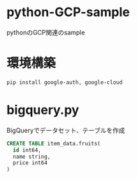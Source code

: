 # python-GCP-sample
pythonのGCP関連のsample

# 環境構築

```
pip install google-auth, google-cloud
```

# bigquery.py

BigQueryでデータセット、テーブルを作成

```sql
CREATE TABLE item_data.fruits(
  id int64,
  name string,
  price int64
)
```